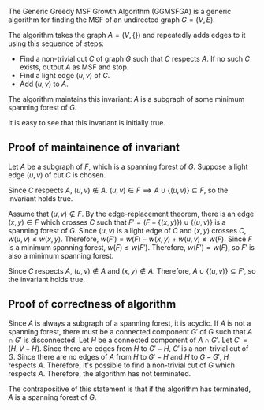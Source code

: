 The Generic Greedy MSF Growth Algorithm (GGMSFGA) is a generic algorithm for
finding the MSF of an undirected graph $G = (V, E)$.

The algorithm takes the graph $A = (V, \{\})$
and repeatedly adds edges to it using this sequence of steps:

* Find a non-trivial cut $C$ of graph $G$ such that $C$ respects $A$.
If no such $C$ exists, output $A$ as MSF and stop.
* Find a light edge $(u, v)$ of $C$.
* Add $(u, v)$ to $A$.

The algorithm maintains this invariant:
$A$ is a subgraph of some minimum spanning forest of $G$.

It is easy to see that this invariant is initially true.

## Proof of maintainence of invariant

Let $A$ be a subgraph of $F$, which is a spanning forest of $G$.
Suppose a light edge $(u, v)$ of cut $C$ is chosen.

Since $C$ respects $A$, $(u, v) \not\in A$.
$(u, v) \in F \implies A \cup \{(u, v)\} \subseteq F$,
so the invariant holds true.

Assume that $(u, v) \not\in F$.
By the edge-replacement theorem, there is an edge $(x, y) \in F$ which crosses $C$
such that $F' = (F - \{(x, y)\}) \cup \{(u, v)\}$ is a spanning forest of $G$.
Since $(u, v)$ is a light edge of $C$ and $(x, y)$ crosses $C$, $w(u, v) \le w(x, y)$.
Therefore, $w(F') = w(F) - w(x, y) + w(u, v) \le w(F)$.
Since $F$ is a minimum spanning forest, $w(F) \le w(F')$.
Therefore, $w(F') = w(F)$, so $F'$ is also a minimum spanning forest.

Since $C$ respects $A$, $(u, v) \not\in A$ and $(x, y) \not\in A$.
Therefore, $A \cup \{(u, v)\} \subseteq F'$,
so the invariant holds true.

## Proof of correctness of algorithm

Since $A$ is always a subgraph of a spanning forest, it is acyclic.
If $A$ is not a spanning forest, there must be a connected component $G'$ of $G$
such that $A \cap G'$ is disconnected. Let $H$ be a connected component of $A \cap G'$.
Let $C' = (H, V-H)$. Since there are edges from $H$ to $G' - H$, $C'$ is a non-trivial cut of $G$.
Since there are no edges of $A$ from $H$ to $G' - H$ and $H$ to $G - G'$, $H$ respects $A$.
Therefore, it's possible to find a non-trivial cut of $G$ which respects $A$.
Therefore, the algorithm has not terminated.

The contrapositive of this statement is that if the algorithm has terminated,
$A$ is a spanning forest of $G$.
